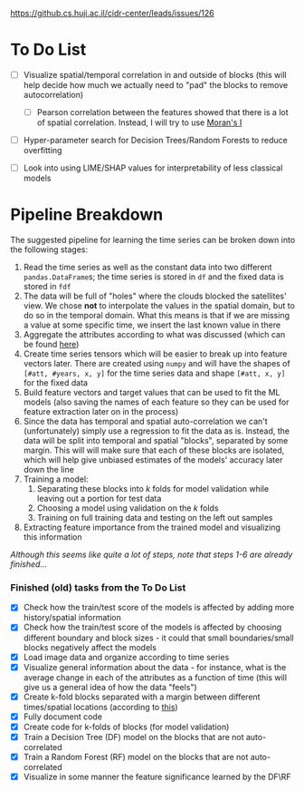 https://github.cs.huji.ac.il/cidr-center/leads/issues/126
# To Do List 
- [ ] Visualize spatial/temporal correlation in and outside of blocks (this will help decide how much we actually need to "pad" the blocks to remove autocorrelation)
    - [ ] Pearson correlation between the features showed that there is a lot of spatial correlation. Instead, I will try to use [Moran's I](https://en.wikipedia.org/wiki/Moran%27s_I#Defining_weights_matrices)
- [ ] Hyper-parameter search for Decision Trees/Random Forests to reduce overfitting
- [ ] Look into using LIME/SHAP values for interpretability of less classical models



# Pipeline Breakdown
The suggested pipeline for learning the time series can be broken down into the following stages:
1. Read the time series as well as the constant data into two different ```pandas.DataFrame```s; the time series is 
stored in ```df``` and the fixed data is stored in ```fdf```
2. The data will be full of "holes" where the clouds blocked the satellites' view. We chose **not** to interpolate the 
values in the spatial domain, but to do so in the temporal domain. What this means is that if we are missing a value at
some specific time, we insert the last known value in there
3. Aggregate the attributes according to what was discussed (which can be found 
[here](https://docs.google.com/spreadsheets/d/188OjODdWSf7AR1he4f3eu2v0kSG8JEa1_swgaAjGCxQ/edit#gid=0))
4. Create time series tensors which will be easier to break up into feature vectors later. There are created using 
`numpy` and will have the shapes of `[#att, #years, x, y]` for the time series data and shape `[#att, x, y]` for the
fixed data
5. Build feature vectors and target values that can be used to fit the ML models (also saving the names of 
each feature so they can be used for feature extraction later on in the process)
6. Since the data has temporal and spatial auto-correlation we can't (unfortunately) simply use a regression to fit the 
data as is. Instead, the data will be split into temporal and spatial "blocks", separated by some margin. This will 
will make sure that each of these blocks are isolated, which will help give unbiased estimates of the models' accuracy
later down the line
7. Training a model:
    1. Separating these blocks into _k_ folds for model validation while leaving out a portion for test data
    2. Choosing a model using validation on the _k_ folds
    3. Training on full training data and testing on the left out samples
8. Extracting feature importance from the trained model and visualizing this information


*Although this seems like quite a lot of steps, note that steps 1-6 are already finished...*  

### Finished (old) tasks from the To Do List 
- [x] Check how the train/test score of the models is affected by adding more history/spatial information
- [x] Check how the train/test score of the models is affected by choosing different boundary and block sizes - it could that small boundaries/small blocks negatively affect the models
- [x] Load image data and organize according to time series
- [x] Visualize general information about the data - for instance, what is the average change in each of the attributes 
as a function of time (this will give us a general idea of how the data "feels")
- [x] Create k-fold blocks separated with a margin between different times/spatial locations (according 
to [this](https://onlinelibrary.wiley.com/doi/10.1111/ecog.02881))
- [x] Fully document code 
- [x] Create code for k-folds of blocks (for model validation)
- [x] Train a Decision Tree (DF) model on the blocks that are not auto-correlated
- [x] Train a Random Forest (RF) model on the blocks that are not auto-correlated
- [x] Visualize in some manner the feature significance learned by the DF\RF 
